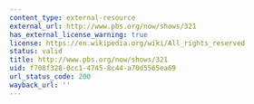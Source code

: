 ```yaml
---
content_type: external-resource
external_url: http://www.pbs.org/now/shows/321
has_external_license_warning: true
license: https://en.wikipedia.org/wiki/All_rights_reserved
status: valid
title: http://www.pbs.org/now/shows/321
uid: f708f328-0cc1-4745-8c44-a70d5565ea69
url_status_code: 200
wayback_url: ''
---
```

